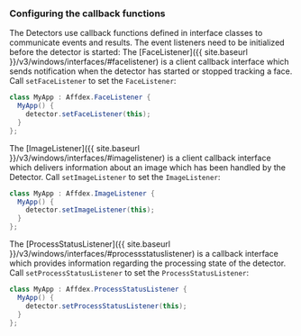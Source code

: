 ### Configuring the callback functions
The Detectors use callback functions defined in interface classes to communicate events and results. The event listeners need to be initialized before the detector is started:
The [FaceListener]({{ site.baseurl }}/v3/windows/interfaces/#facelistener) is a client callback interface which sends notification when the detector has started or stopped tracking a face. Call `setFaceListener` to set the `FaceListener`:  

```csharp
class MyApp : Affdex.FaceListener {
  MyApp() {
    detector.setFaceListener(this);
  }
};
```

The [ImageListener]({{ site.baseurl }}/v3/windows/interfaces/#imagelistener) is a client callback interface which delivers information about an image which has been handled by the Detector. Call `setImageListener` to set the `ImageListener`:  

```csharp
class MyApp : Affdex.ImageListener {
  MyApp() {
    detector.setImageListener(this);
  }
};
```

The [ProcessStatusListener]({{ site.baseurl }}/v3/windows/interfaces/#processstatuslistener) is a callback interface which provides information regarding the processing state of the detector. Call `setProcessStatusListener` to set the `ProcessStatusListener`:  

```csharp
class MyApp : Affdex.ProcessStatusListener {
  MyApp() {
    detector.setProcessStatusListener(this);
  }
};
```
